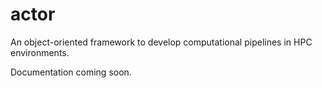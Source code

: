 # actor
An object-oriented framework to develop computational pipelines in HPC environments.

Documentation coming soon.

